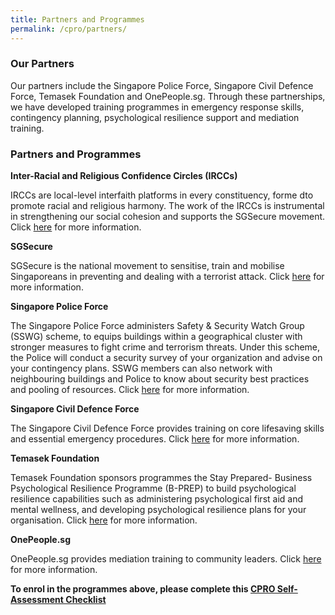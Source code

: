 ```yaml
---
title: Partners and Programmes
permalink: /cpro/partners/
---
```



### Our Partners

Our partners include the Singapore Police Force, Singapore Civil Defence Force, Temasek Foundation and OnePeople.sg. Through these partnerships, we have developed training programmes in emergency response skills, contingency planning, psychological resilience support and mediation training.

### Partners and Programmes

**Inter-Racial and Religious Confidence Circles (IRCCs)**

IRCCs are local-level interfaith platforms in every constituency, forme dto promote racial and religious harmony. The work of the IRCCs is instrumental in strengthening our social cohesion and supports the SGSecure movement. Click [here]("www.ircc.sg") for more information. 

**SGSecure**

SGSecure is the national movement to sensitise, train and mobilise Singaporeans in preventing and dealing with a terrorist attack. Click [here]("www.sgsecure.sg") for more information.

**Singapore Police Force**

The Singapore Police Force administers Safety & Security Watch Group (SSWG) scheme, to equips buildings within a geographical cluster with stronger measures to fight crime and terrorism threats. Under this scheme, the Police will conduct a security survey of your organization and advise on your contingency plans. SSWG members can also network with neighbouring buildings and Police to know about security best practices and pooling of resources. Click [here]("www.police.gov.sg/community/community-programmes/safety-and-security-watch-group") for more information.

**Singapore Civil Defence Force**

The Singapore Civil Defence Force provides training on core lifesaving skills and essential emergency procedures. Click [here]("https://www.scdf.gov.sg/home/community-volunteers/community-emergency-preparedness-programme-(cepp)") for more information.

**Temasek Foundation**

Temasek Foundation sponsors programmes the Stay Prepared- Business Psychological Resilience Programme (B-PREP) to build psychological resilience capabilities such as administering psychological first aid and mental wellness, and developing psychological resilience plans for your organisation. Click [here]("https://www.temasekfoundation-cares.org.sg/page/5/stay-prepared/stay-prepared-programmes?p=7") for more information. 

**OnePeople.sg**

OnePeople.sg provides mediation training to community leaders. Click [here](www.onepeople.sg) for more information. 


**To enrol in the programmes above, please complete this [CPRO Self-Assessment Checklist]("www.go.gov.sg/cpro")**
